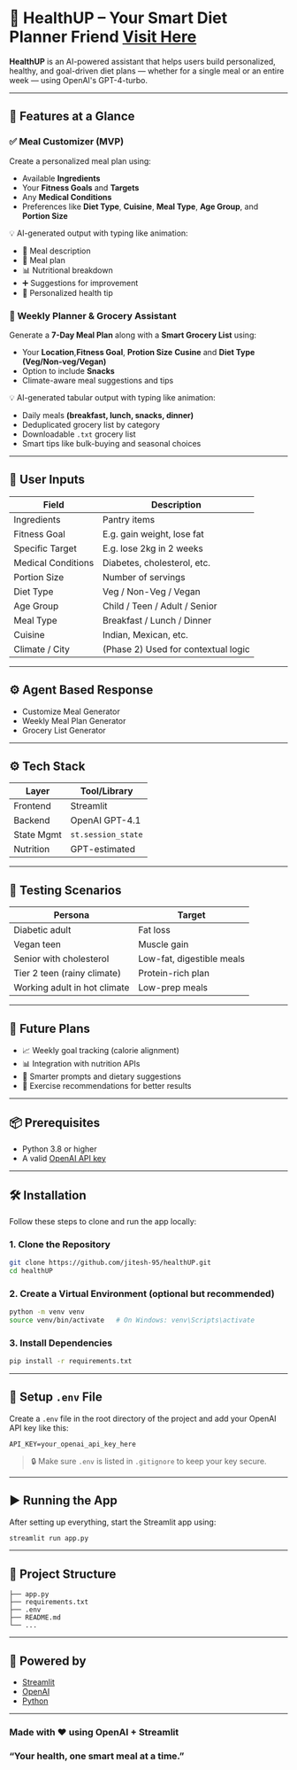 # 🥗 HealthUP – Your Smart Diet Planner Friend [Visit Here](https://healthup.streamlit.app/)

**HealthUP** is an AI-powered assistant that helps users build personalized, healthy, and goal-driven diet plans — whether for a single meal or an entire week — using OpenAI's GPT-4-turbo.

---

## 🚀 Features at a Glance

### ✅ Meal Customizer (MVP)

Create a personalized meal plan using:

* Available **Ingredients**
* Your **Fitness Goals** and **Targets**
* Any **Medical Conditions**
* Preferences like **Diet Type**, **Cuisine**, **Meal Type**, **Age Group**, and **Portion Size**

💡 AI-generated output with typing like animation:

* 📝 Meal description
* 🥘 Meal plan
* 📊 Nutritional breakdown
* ➕ Suggestions for improvement
* 💬 Personalized health tip

### 📅 Weekly Planner & Grocery Assistant

Generate a **7-Day Meal Plan** along with a **Smart Grocery List** using:

* Your **Location**,**Fitness Goal**, **Protion Size** **Cusine** and **Diet Type (Veg/Non-veg/Vegan)**
* Option to include **Snacks**
* Climate-aware meal suggestions and tips

💡 AI-generated tabular output with typing like animation:

* Daily meals **(breakfast, lunch, snacks, dinner)**
* Deduplicated grocery list by category
* Downloadable `.txt` grocery list
* Smart tips like bulk-buying and seasonal choices

---

## 🧠 User Inputs

| Field              | Description                         |
| ------------------ | ----------------------------------- |
| Ingredients        | Pantry items                        |
| Fitness Goal       | E.g. gain weight, lose fat          |
| Specific Target    | E.g. lose 2kg in 2 weeks            |
| Medical Conditions | Diabetes, cholesterol, etc.         |
| Portion Size       | Number of servings                  |
| Diet Type          | Veg / Non-Veg / Vegan               |
| Age Group          | Child / Teen / Adult / Senior       |
| Meal Type          | Breakfast / Lunch / Dinner          |
| Cuisine            | Indian, Mexican, etc.               |
| Climate / City     | (Phase 2) Used for contextual logic |

---

## ⚙️ Agent Based Response

* Customize Meal Generator
* Weekly Meal Plan Generator
* Grocery List Generator

---

## ⚙️ Tech Stack

| Layer      | Tool/Library       |
| ---------- | ------------------ |
| Frontend   | Streamlit          |
| Backend    | OpenAI GPT-4.1     |
| State Mgmt | `st.session_state` |
| Nutrition  | GPT-estimated      |

---

## 🧪 Testing Scenarios

| Persona                      | Target                    |
| ---------------------------- | ------------------------- |
| Diabetic adult               | Fat loss                  |
| Vegan teen                   | Muscle gain               |
| Senior with cholesterol      | Low-fat, digestible meals |
| Tier 2 teen (rainy climate)  | Protein-rich plan         |
| Working adult in hot climate | Low-prep meals            |

---

## 🧠 Future Plans

* 📈 Weekly goal tracking (calorie alignment)
* 📊 Integration with nutrition APIs
* 🧠 Smarter prompts and dietary suggestions
* 💪 Exercise recommendations for better results

---

## 📦 Prerequisites

- Python 3.8 or higher
- A valid [OpenAI API key](https://platform.openai.com/account/api-keys)

---

## 🛠️ Installation

Follow these steps to clone and run the app locally:

### 1. Clone the Repository

```bash
git clone https://github.com/jitesh-95/healthUP.git
cd healthUP
```

### 2. Create a Virtual Environment (optional but recommended)

```bash
python -m venv venv
source venv/bin/activate   # On Windows: venv\Scripts\activate
```

### 3. Install Dependencies

```bash
pip install -r requirements.txt
```

---

## 🔐 Setup `.env` File

Create a `.env` file in the root directory of the project and add your OpenAI API key like this:

```
API_KEY=your_openai_api_key_here
```

> 🔒 Make sure `.env` is listed in `.gitignore` to keep your key secure.

---

## ▶️ Running the App

After setting up everything, start the Streamlit app using:

```bash
streamlit run app.py
```

---

## 📁 Project Structure

```
├── app.py
├── requirements.txt
├── .env
├── README.md
└── ...
```

---

## 🧠 Powered by

- [Streamlit](https://streamlit.io/)  
- [OpenAI](https://platform.openai.com/)  
- [Python](https://www.python.org/)  

---

<h3 style="text-align=center;">Made with ❤️ using OpenAI + Streamlit</h3>
<h3 style="text-align=center; text-style=Italic;">“Your health, one smart meal at a time.”</h3>
